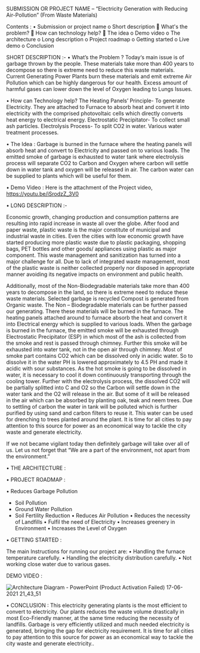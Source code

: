 SUBMISSION OR PROJECT NAME –
“Electricity Generation with Reducing Air-Pollution” (From Waste Materials)

Contents :
•	Submission or project name
o	Short description
	What's the problem?
	How can technology help?
	The idea
o	Demo video
o	The architecture
o	Long description
o	Project roadmap
o	Getting started
o	Live demo
o	Conclusion

SHORT DESCRIPTION :- 
•	What’s the Problem ?
Today‘s main issue is of garbage thrown by the people. These materials take more than 400 years to decompose so there is extreme need to reduce this waste materials. Current Generating Power Plants burn these materials and emit extreme Air Pollution which can be highly dangerous for our health. Excess amount of harmful gases can lower down the level of Oxygen leading to Lungs Issues. 

•	How can Technology help?
The Heating Panels’ Principle- To generate Electricity. They are attached to Furnace to absorb heat and convert it into electricity with the comprised photovoltaic cells which directly converts heat energy to electrical energy. 
Electrostatic Precipitator- To collect small ash particles. 
Electrolysis Process- To split CO2 in water.
Various water treatment processes.

•	The Idea :
Garbage is burned in the furnace where the heating panels will absorb heat and convert to Electricity and passed on to various loads. The emitted smoke of garbage is exhausted to water tank where electrolysis process will separate CO2 to Carbon and Oxygen where carbon will settle down in water tank and oxygen will be released in air. The carbon water can be supplied to plants which will be useful for them.

•	Demo Video :
Here is the attachment of the Project video,
https://youtu.be/iSrodzZ_3V0 

•	LONG DESCRIPTION :-

Economic growth, changing production and consumption patterns are resulting into rapid increase in waste all over the globe. After food and paper waste, plastic waste is the major constitute of municipal and industrial waste in cities. Even the cities with low economic growth have started producing more plastic waste due to plastic packaging, shopping bags, PET bottles and other goods/ appliances using plastic as major component. This waste management and sanitization has turned into a major challenge for all. Due to lack of integrated waste management, most of the plastic waste is neither collected properly nor disposed in appropriate manner avoiding its negative impacts on environment and public health. 

Additionally, most of the Non-Biodegradable materials take more than 400 years to decompose in the land, so there is extreme need to reduce these waste materials. 
Selected garbage is recycled Compost is generated from Organic waste. The Non – Biodegradable materials can be further passed our generating. There these materials will be burned in the furnace. The heating panels attached around to furnace absorb the heat and convert it into Electrical energy which is supplied to various loads. When the garbage is burned in the furnace, the emitted smoke will be exhausted through Electrostatic Precipitator (ESP) in which most of the ash is collected from the smoke and rest is passed through chimney. Further this smoke will be exhausted into water tank, not in the open air through chimney. Most of smoke part contains CO2 which can be dissolved only in acidic water. So to dissolve it in the water PH is lowered approximately to 4.5 PH and made it acidic with sour substances. As the hot smoke is going to be dissolved in water, it is necessary to cool it down continuously transporting through the cooling tower. Further with the electrolysis process, the dissolved CO2 will be partially splitted into C and O2 so the Carbon will settle down in the water tank and the O2 will release in the air. But some of it will be released in the air which can be absorbed by planting oak, teak and neem trees. Due to settling of carbon the water in tank will be polluted which is further purified by using sand and carbon filters to reuse it. This water can be used for drenching to trees planted around the plant. It is time for all cities to pay attention to this source for power as an economical way to tackle the city waste and generate electricity. 

If we not became vigilant today then definitely garbage will take over all of us. Let us not forget that “We are a part of the environment, not apart from the environment.”


•	THE ARCHITECTURE :

 


•	PROJECT ROADMAP :

•	Reduces Garbage Pollution
  - Soil Pollution
  - Ground Water Pollution 
  - Soil Fertility Reduction
•	Reduces Air Pollution 
•	Reduces the necessity of Landfills
•	Fulfil the need of Electricity 
•	Increases greenery in Environment 
•	Increases the Level of Oxygen


•	GETTING STARTED :

The main Instructions for running our project are:
•	Handling the furnace temperature carefully.
•	Handling the electricity distribution carefully.
•	Not working close water due to various gases.

DEMO VIDEO :

![Architecture Diagram - PowerPoint (Product Activation Failed) 17-06-2021 21_43_51](https://user-images.githubusercontent.com/86068948/122555447-f10faa80-d057-11eb-8251-360b475d4e57.png)



•	CONCLUSION :
This electricity generating plants is the most efficient to convert to electricity. Our plants reduces the waste volume drastically in most Eco-Friendly manner, at the same time reducing the necessity of landfills. Garbage is very efficiently utilized and much needed electricity is generated, bringing the gap for electricity requirement. 
It is time for all cities to pay attention to this source for power as an economical way to tackle the city waste and generate electricity..



